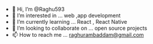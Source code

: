 - 👋 Hi, I’m @Raghu593
- 👀 I’m interested in ... web ,app development
- 🌱 I’m currently learning ... React , React Native
- 💞️ I’m looking to collaborate on ... open source projects
- 📫 How to reach me ... raghurambaddam@gmail.com

<!---
Raghu593/Raghu593 is a ✨ special ✨ repository because its `README.md` (this file) appears on your GitHub profile.
You can click the Preview link to take a look at your changes.
--->
